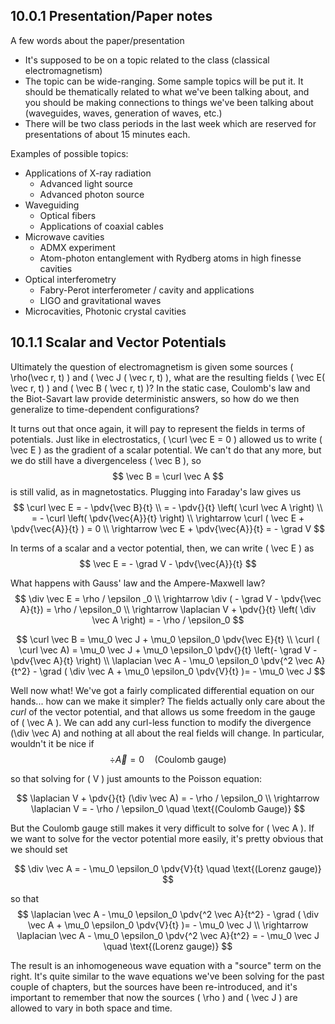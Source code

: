 ## 10.0.1 Presentation/Paper notes

A few words about the paper/presentation

 - It's supposed to be on a topic related to the class (classical electromagnetism)
 - The topic can be wide-ranging. Some sample topics will be put it. It should be thematically related to what we've been talking about, and you should be making connections to things we've been talking about (waveguides, waves, generation of waves, etc.)
 - There will be two class periods in the last week which are reserved for presentations of about 15 minutes each.

Examples of possible topics:

 - Applications of X-ray radiation
     - Advanced light source
     - Advanced photon source
 - Waveguiding
     - Optical fibers
     - Applications of coaxial cables
 - Microwave cavities
     - ADMX experiment
     - Atom-photon entanglement with Rydberg atoms in high finesse cavities
 - Optical interferometry
     - Fabry-Perot interferometer / cavity and applications
     - LIGO and gravitational waves
 - Microcavities, Photonic crystal cavities


## 10.1.1 Scalar and Vector Potentials

Ultimately the question of electromagnetism is given some sources \( \rho(\vec r, t) \) and \( \vec J ( \vec r, t) \), what are the resulting fields \( \vec E( \vec r, t) \) and \( \vec B ( \vec r, t) \)? In the static case, Coulomb's law and the Biot-Savart law provide deterministic answers, so how do we then generalize to time-dependent configurations?

It turns out that once again, it will pay to represent the fields in terms of potentials. Just like in electrostatics, \( \curl \vec E = 0 \) allowed us to write \( \vec E \) as the gradient of a scalar potential. We can't do that any more, but we do still have a divergenceless \( \vec B \), so 
$$
\vec B = \curl \vec A
$$
is still valid, as in magnetostatics. Plugging into Faraday's law gives us
$$
\curl \vec E = - \pdv{\vec B}{t} \\
= - \pdv{}{t} \left( \curl \vec A \right) \\
= - \curl \left( \pdv{\vec{A}}{t} \right) \\
\rightarrow \curl ( \vec E + \pdv{\vec{A}}{t} ) = 0 \\
\rightarrow \vec E + \pdv{\vec{A}}{t} = - \grad V
$$

In terms of a scalar and a vector potential, then, we can write \( \vec E \) as
$$
\vec E = - \grad V - \pdv{\vec{A}}{t}
$$

What happens with Gauss' law and the Ampere-Maxwell law?
$$
\div \vec E = \rho / \epsilon _0 \\
\rightarrow \div ( - \grad V - \pdv{\vec A}{t}) = \rho / \epsilon_0 \\
\rightarrow \laplacian V + \pdv{}{t} \left( \div \vec A \right) = - \rho / \epsilon_0
$$

$$
\curl \vec B = \mu_0 \vec J + \mu_0 \epsilon_0 \pdv{\vec E}{t} \\
\curl ( \curl \vec A) = \mu_0 \vec J + \mu_0 \epsilon_0 \pdv{}{t} \left(- \grad V - \pdv{\vec A}{t} \right) \\
\laplacian \vec A - \mu_0 \epsilon_0 \pdv{^2 \vec A}{t^2} - \grad ( \div \vec A + \mu_0 \epsilon_0 \pdv{V}{t} )= - \mu_0 \vec J
$$

Well now what! We've got a fairly complicated differential equation on our hands... how can we make it simpler? The fields actually only care about the _curl_ of the vector potential, and that allows us some freedom in the gauge of \( \vec A \). We can add any curl-less function to modify the divergence \(\div \vec A\) and nothing at all about the real fields will change. In particular, wouldn't it be nice if
$$
\div \vec A = 0 \quad \text{(Coulomb gauge)}
$$

so that solving for \( V \) just amounts to the Poisson equation:

$$
\laplacian V + \pdv{}{t} (\div \vec A) = - \rho / \epsilon_0 \\
\rightarrow \laplacian V = - \rho / \epsilon_0 \quad \text{(Coulomb Gauge)}
$$

But the Coulomb gauge still makes it very difficult to solve for \( \vec A \). If we want to solve for the vector potential more easily, it's pretty obvious that we should set

$$
\div \vec A = - \mu_0 \epsilon_0 \pdv{V}{t} \quad \text{(Lorenz gauge)}
$$

so that
$$
\laplacian \vec A - \mu_0 \epsilon_0 \pdv{^2 \vec A}{t^2} - \grad ( \div \vec A + \mu_0 \epsilon_0 \pdv{V}{t} )= - \mu_0 \vec J \\
\rightarrow \laplacian \vec A - \mu_0 \epsilon_0 \pdv{^2 \vec A}{t^2} = - \mu_0 \vec J \quad \text{(Lorenz gauge)}
$$

The result is an inhomogeneous wave equation with a "source" term on the right. It's quite similar to the wave equations we've been solving for the past couple of chapters, but the sources have been re-introduced, and it's important to remember that now the sources \( \rho \) and \( \vec J \) are allowed to vary in both space and time.
